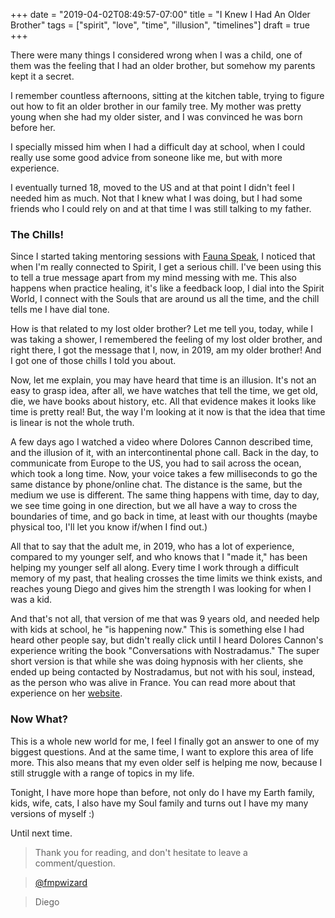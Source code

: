 +++
date = "2019-04-02T08:49:57-07:00"
title = "I Knew I Had An Older Brother"
tags = ["spirit", "love", "time", "illusion", "timelines"]
draft = true
+++

There were many things I considered wrong when I was a child, one of them was the feeling that I had an older brother, but somehow my parents
kept it a secret.

I remember countless afternoons, sitting at the kitchen table, trying to figure out how to fit an older brother
in our family tree. My mother was pretty young when she had my older sister, and I was convinced he was born before her.

I specially missed him when I had a difficult day at school, when I could really use some good advice from soneone like me, but
with more experience.

I eventually turned 18, moved to the US and at that point I didn't feel I needed him as much. Not that I knew what I was doing, but I had 
some friends who I could rely on and at that time I was still talking to my father.

### The Chills!

Since I started taking mentoring sessions with [Fauna Speak](https://www.faunaspeak.com/book-a-session/mentorship), I noticed that when I'm 
really connected to Spirit, I get a serious chill. I've been using this to tell a true message apart from my mind messing with me. This also happens
when practice healing, it's like a feedback loop, I dial into the Spirit World, I connect with the Souls that are around us all the time, and the chill 
tells me I have dial tone.

How is that related to my lost older brother? Let me tell you, today, while I was taking a shower, I remembered the feeling of 
my lost older brother, and right there, I got the message that I, now, in 2019, am my older brother! And I got one of those chills I told you about.

Now, let me explain, you may have heard that time is an illusion. It's not an easy to grasp idea, after all, we have watches that tell the time,
we get old, die, we have books about history, etc. All that evidence makes it looks like time is pretty real! But, the way I'm looking at it now is that the idea that
time is linear is not the whole truth.

A few days ago I watched a video where Dolores Cannon described time, and the illusion of it, with an intercontinental phone call. Back in the day, to communicate 
from Europe to the US, you had to sail across the ocean, which took a long time. Now, your voice takes a few milliseconds to go the same distance by phone/online chat.
The distance is the same, but the medium we use is different. The same thing happens with time, day to day, we see time going in one direction, but we all
have a way to cross the boundaries of time, and go back in time, at least with our thoughts (maybe physical too, I'll let you know if/when I find out.)

All that to say that the adult me, in 2019, who has a lot of experience, compared to my younger self, and who knows that I "made it," has been helping my
younger self all along. Every time I work through a difficult memory of my past, that healing crosses the time limits we think exists, and reaches
young Diego and gives him the strength I was looking for when I was a kid.

And that's not all, that version of me that was 9 years old, and needed help with kids at school, he "is happening now." This is something else I had
heard other people say, but didn't really click until I heard Dolores Cannon's experience writing the book "Conversations with Nostradamus." The super short version 
is that while she was doing hypnosis with her clients, she ended up being contacted by Nostradamus, but not with his soul, instead, as the person who was
alive in France. You can read more about that experience on her [website](https://dolorescannon.com/about/).

### Now What?

This is a whole new world for me, I feel I finally got an answer to one of my biggest questions. And at the same time, I want to explore this
area of life more. This also means that my even older self is helping me now, because I still struggle with a range of topics in my life.

Tonight, I have more hope than before, not only do I have my Earth family, kids, wife, cats, I also have my Soul family and turns out I have my many versions 
of myself :)


Until next time.


>Thank you for reading, and don't hesitate to leave a comment/question.

>[@fmpwizard](https://twitter.com/fmpwizard)

>Diego

